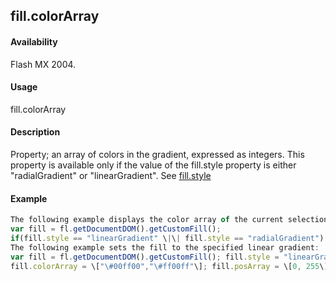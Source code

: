 ## fill.colorArray

#### Availability

Flash MX 2004.

#### Usage

fill.colorArray

#### Description

Property; an array of colors in the gradient, expressed as integers. This property is available only if the value of the
fill.style property is either "radialGradient" or "linearGradient". See [fill.style](#!AdobeDocs/developers-animatesdk-docs/master/Fill_object/fill9.md)

#### Example

```javascript
The following example displays the color array of the current selection, if appropriate, in the Output panel:
var fill = fl.getDocumentDOM().getCustomFill();
if(fill.style == "linearGradient" \|\| fill.style == "radialGradient") alert(fill.colorArray);
The following example sets the fill to the specified linear gradient:
var fill = fl.getDocumentDOM().getCustomFill(); fill.style = "linearGradient";
fill.colorArray = \["\#00ff00","\#ff00ff"\]; fill.posArray = \[0, 255\]; fl.getDocumentDOM().setCustomFill(fill);

```